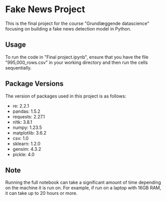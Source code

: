 # Fake News Project

This is the final project for the course "Grundlæggende datascience" focusing on building a fake news detection model in Python.

## Usage

To run the code in "Final project.ipynb", ensure that you have the file "995,000_rows.csv" in your working directory and then run the cells sequentially.



## Package Versions

The version of packages used in this project is as follows:

- re: 2.2.1
- pandas: 1.5.2
- requests: 2.27.1
- nltk: 3.8.1
- numpy: 1.23.5
- matplotlib: 3.6.2
- csv: 1.0
- sklearn: 1.2.0
- gensim: 4.3.2
- pickle: 4.0

## Note

Running the full notebook can take a significant amount of time depending on the machine it is run on. For example, if run on a laptop with 16GB RAM, it can take up to 20 hours or more.
